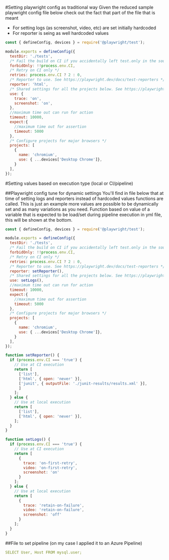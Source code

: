 #Setting playwright config as traditional way
Given the reduced sample playwright config file below check out the fact that part of the file that is meant
- For setting logs (as screenshot, video, etc) are set initially hardcoded
- For reporter is seing as well hardcoded values

```javascript
const { defineConfig, devices } = require('@playwright/test');

module.exports = defineConfig({
  testDir: './tests',
  /* Fail the build on CI if you accidentally left test.only in the source code. */
  forbidOnly: !!process.env.CI,
  /* Retry on CI only */
  retries: process.env.CI ? 2 : 0,
  /* Reporter to use. See https://playwright.dev/docs/test-reporters */
  reporter: 'html',
  /* Shared settings for all the projects below. See https://playwright.dev/docs/api/class-testoptions. */
  use: {
    trace: 'on',
    screenshot: 'on',
  },
  //maximum time out can run for action
  timeout: 10000,
  expect:{
    //maximum time out for assertion
    timeout: 5000
  },
  /* Configure projects for major browsers */
  projects: [
    {
      name: 'chromium',
      use: { ...devices['Desktop Chrome']},
    }
  ],
});
```

#Setting values based on execution type (local or CI/pipeline)

##Playwright config tune for dynamic settings
You'll find in file below that at time of setting logs and reporters instead of hardcoded values functions are called. This is just an example more values are possible to be dynamically set and as many variations as you need. Function based on value of a variable that is expected to be load/set during pipeline execution in yml file, this will be shown at the bottom.
```javascript
const { defineConfig, devices } = require('@playwright/test');

module.exports = defineConfig({
  testDir: './tests',
  /* Fail the build on CI if you accidentally left test.only in the source code. */
  forbidOnly: !!process.env.CI,
  /* Retry on CI only */
  retries: process.env.CI ? 2 : 0,
  /* Reporter to use. See https://playwright.dev/docs/test-reporters */
  reporter: setReporter(),
  /* Shared settings for all the projects below. See https://playwright.dev/docs/api/class-testoptions. */
  use: setLogs(),
  //maximum time out can run for action
  timeout: 10000,
  expect:{
    //maximum time out for assertion
    timeout: 5000
  },
  /* Configure projects for major browsers */
  projects: [
    {
      name: 'chromium',
      use: { ...devices['Desktop Chrome']},
    }
  ],
});

function setReporter() {
  if (process.env.CI === 'true') {
    // Use at CI execution
    return [
      ['list'],
      ['html', { open: 'never' }],
      ['junit', { outputFile: './junit-results/results.xml' }],
      ]
    ];
  } else {
    // Use at local execution
    return [
      ['list'],
      ['html', { open: 'never' }],
    ];
  }
}

function setLogs() {
  if (process.env.CI === 'true') {
    // Use at CI execution
    return [
      {
        trace: 'on-first-retry',
        video: 'on-first-retry',
        screenshot: 'on'
      }
    ];
  } else {
    // Use at local execution
    return [
      {
        trace: 'retain-on-failure',
        video: 'retain-on-failure',
        screenshot: 'off'
      }
    ];
  }
}
```

##File to set pipeline (on my case I applied it to an Azure Pipeline)

```yml
SELECT User, Host FROM mysql.user;
```


